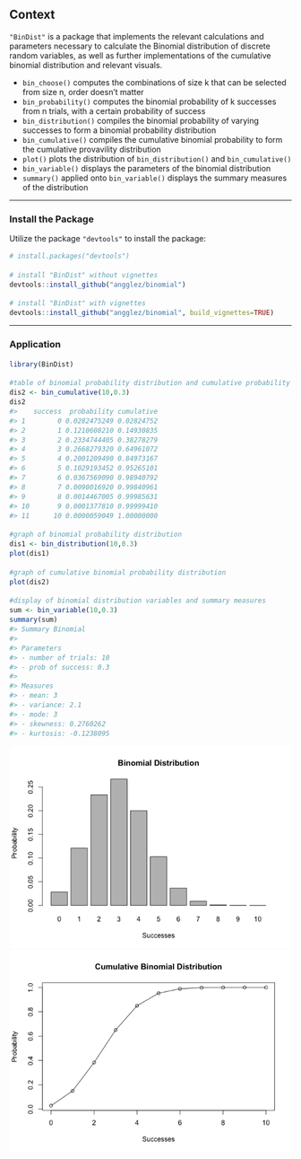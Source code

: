 
## Context

`"BinDist"` is a package that implements the relevant calculations and
parameters necessary to calculate the Binomial distribution of discrete
random variables, as well as further implementations of the cumulative
binomial distribution and relevant visuals.

  - `bin_choose()` computes the combinations of size k that can be
    selected from size n, order doesn’t matter  
  - `bin_probability()` computes the binomial probability of k successes
    from n trials, with a certain probability of success  
  - `bin_distribution()` compiles the binomial probability of varying
    successes to form a binomial probability distribution  
  - `bin_cumulative()` compiles the cumulative binomial probability to
    form the cumulative provavility distribution  
  - `plot()` plots the distribution of `bin_distribution()` and
    `bin_cumulative()`  
  - `bin_variable()` displays the parameters of the binomial
    distribution  
  - `summary()` applied onto `bin_variable()` displays the summary
    measures of the distribution

-----

### Install the Package

Utilize the package `"devtools"` to install the package:

``` r
# install.packages("devtools")

# install "BinDist" without vignettes
devtools::install_github("angglez/binomial")

# install "BinDist" with vignettes
devtools::install_github("angglez/binomial", build_vignettes=TRUE)
```

-----

### Application

``` r
library(BinDist)

#table of binomial probability distribution and cumulative probability distribution
dis2 <- bin_cumulative(10,0.3)
dis2
#>    success  probability cumulative
#> 1        0 0.0282475249 0.02824752
#> 2        1 0.1210608210 0.14930835
#> 3        2 0.2334744405 0.38278279
#> 4        3 0.2668279320 0.64961072
#> 5        4 0.2001209490 0.84973167
#> 6        5 0.1029193452 0.95265101
#> 7        6 0.0367569090 0.98940792
#> 8        7 0.0090016920 0.99840961
#> 9        8 0.0014467005 0.99985631
#> 10       9 0.0001377810 0.99999410
#> 11      10 0.0000059049 1.00000000

#graph of binomial probability distribution
dis1 <- bin_distribution(10,0.3)
plot(dis1)

#graph of cumulative binomial probability distribution
plot(dis2)

#display of binomial distribution variables and summary measures
sum <- bin_variable(10,0.3)
summary(sum)
#> Summary Binomial
#> 
#> Parameters
#> - number of trials: 10 
#> - prob of success: 0.3 
#> 
#> Measures
#> - mean: 3 
#> - variance: 2.1 
#> - mode: 3 
#> - skewness: 0.2760262 
#> - kurtosis: -0.1238095
```

![](README-unnamed-chunk-2-1.png)![](README-unnamed-chunk-2-2.png)
